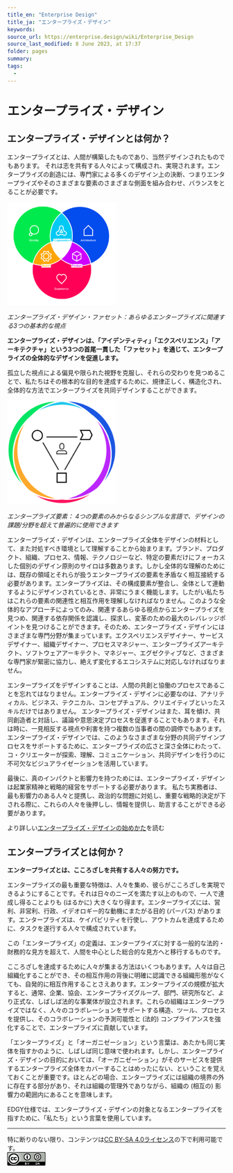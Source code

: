 ```yaml
---
title_en: "Enterprise Design"
title_ja: "エンタープライズ・デザイン"
keywords: 
source_url: https://enterprise.design/wiki/Enterprise_Design
source_last_modified: 8 June 2023, at 17:37
folder: pages
summary:
tags: 
  - 
---
```

# エンタープライズ・デザイン
## エンタープライズ・デザインとは何か？
エンタープライズとは、人間が構築したものであり、当然デザインされたものでもあります。 それは志を共有する人々によって構成され、実現されます。エンタープライズの創造には、専門家による多くのデザイン上の決断、つまりエンタープライズやそのさまざまな要素のさまざまな側面を組み合わせ、バランスをとることが必要です。

<img src="https://github.com/Yoshiyuki-iasa/EDGY23_ja/blob/main/media/enterprise-design-facets.png?raw=true" width="50%">

_エンタープライズ・デザイン・ファセット：あらゆるエンタープライズに関連する3つの基本的な視点_

**エンタープライズ・デザインは、「アイデンティティ」「エクスペリエンス」「アーキテクチャ」という3つの首尾一貫した「ファセット」を通じて、エンタープライズの全体的なデザインを促進します。**

孤立した視点による偏見や限られた視野を克服し、それらの交わりを見つめることで、私たちはその根本的な目的を達成するために、規律正しく、構造化され、全体的な方法でエンタープライズを共同デザインすることができます。

<img src="https://github.com/Yoshiyuki-iasa/EDGY23_ja/blob/main/media/Enterprise-Base-Elements.png?raw=true" width="50%">

_エンタープライズ要素： 4つの要素のみからなるシンプルな言語で、デザインの課題/分野を超えて普遍的に使用できます_

エンタープライズ・デザインは、エンタープライズ全体をデザインの材料として、また対処すべき環境として理解することから始まります。ブランド、プロダクト、組織、プロセス、情報、テクノロジーなど、特定の要素だけにフォーカスした個別のデザイン原則のサイロは多数あります。しかし全体的な理解のためには、既存の領域とそれらが扱うエンタープライズの要素を矛盾なく相互接続する必要があります。エンタープライズは、その構成要素が整合し、全体として連動するようにデザインされているとき、非常にうまく機能します。したがい私たちはこれらの要素の関連性と相互作用を理解しなければなりません。このような全体的なアプローチによってのみ、関連するあらゆる視点からエンタープライズを見つめ、関連する依存関係を認識し、探求し、変革のための最大のレバレッジポイントを見つけることができます。そのため、エンタープライズ・デザインにはさまざまな専門分野が集まっています。エクスペリエンスデザイナー、サービスデザイナー、組織デザイナー、プロセスマネジャー、エンタープライズアーキテクト、ソフトウェアアーキテクト、マネジャー、エグゼクティブなど、さまざまな専門家が緊密に協力し、絶えず変化するエコシステムに対応しなければなりません。

エンタープライズをデザインすることは、人間の共創と協働のプロセスであることを忘れてはなりません。エンタープライズ・デザインに必要なのは、アナリティカル、ビジネス、テクニカル、コンセプチュアル、クリエイティブといったスキルだけではありません。 エンタープライズ・デザインはまた、耳を傾け、共同創造者と対話し、議論や意思決定プロセスを促進することでもあります。それは時に、一見相反する視点や利害を持つ複数の当事者の間の調停でもあります。エンタープライズ・デザインでは、このようなさまざまな分野の共同デザインプロセスをサポートするために、エンタープライズの広さと深さ全体にわたって、コ・クリエーターが探索、理解、コミュニケーション、共同デザインを行うのに不可欠なビジュアライゼーションを活用しています。

最後に、真のインパクトと影響力を持つためには、エンタープライズ・デザインは起業家精神と戦略的経営をサポートする必要があります。 私たち実務者は、最も影響力のある人々と提携し、政治的な問題に対処し、重要な戦略的決定が下される際に、これらの人々を後押しし、情報を提供し、助言することができる必要があります。

より詳しい[エンタープライズ・デザインの始めかた](getting_started_ja.md)を読む

## エンタープライズとは何か？
**エンタープライズとは、こころざしを共有する人々の努力です。**

エンタープライズの最も重要な特徴は、人々を集め、彼らがこころざしを実現できるようにすることです。それは日々のニーズを満たす以上のもので、一人で達成し得ることよりも (はるかに) 大きくなり得ます。エンタープライズには、営利、非営利、行政、イデオロギー的な動機にまたがる目的 (パーパス) があります。エンタープライズは、ケイパビリティを行使し、アウトカムを達成するために、タスクを遂行する人々で構成されています。

この「エンタープライズ」の定義は、エンタープライズに対する一般的な法的・財務的な見方を超えて、人間を中心とした総合的な見方へと移行するものです。

こころざしを達成するために人々が集まる方法はいくつもあります。人々は自己組織化することができ、その相互作用の背後に明確に認識できる組織形態がなくても、自発的に相互作用することさえあります。エンタープライズの規模が拡大すると、通常、企業、協会、エンタープライズグループ、部門、研究所など、より正式な、しばしば法的な事業体が設立されます。これらの組織はエンタープライズではなく、人々のコラボレーションをサポートする構造、ツール、プロセスを提供し、そのコラボレーションの予測可能性と (法的) コンプライアンスを強化することで、エンタープライズに貢献しています。

「エンタープライズ」と「オーガニゼーション」という言葉は、あたかも同じ実体を指すかのように、しばしば同じ意味で使われます。しかし、エンタープライズ・デザインの目的においては、「オーガニゼーション」がそのサービスを提供するエンタープライズ全体をカバーすることはめったにない、ということを覚えておくことが重要です。ほとんどの場合、エンタープライズには組織の境界の外に存在する部分があり、それは組織の管理外でありながら、組織の (相互の) 影響力の範囲内にあることを意味します。

EDGY仕様では、エンタープライズ・デザインの対象となるエンタープライズを指すために、「私たち」という言葉を使用しています。

---
特に断りのない限り、コンテンツは[CC BY-SA 4.0ライセンス](/pages/license_ja.md)の下で利用可能です。
</br><a href="/pages/license_ja.md"> <img src="https://github.com/Yoshiyuki-iasa/EDGY23_ja/blob/main/media/cc.png?raw=true" alt="CC logo"></a>

